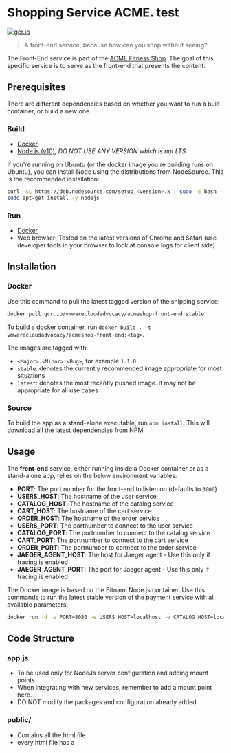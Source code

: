 # Shopping Service ACME. test

[![gcr.io](https://img.shields.io/badge/gcr.io-stable-green?style=flat-square)](https://console.cloud.google.com/gcr/images/vmwarecloudadvocacy/GLOBAL/acmeshop-front-end@sha256:50407894d66065e846819f2d0060bce8fab8be433cbcf973d7dce2f27eeb2390/details?tab=info)

> A front-end service, because how can you shop without seeing?

The Front-End service is part of the [ACME Fitness Shop](https://github.com/vmwarecloudadvocacy/acme_fitness_demo). The goal of this specific service is to serve as the front-end that presents the content.

## Prerequisites

There are different dependencies based on whether you want to run a built container, or build a new one.

### Build

* [Docker](https://www.docker.com/docker-community)
* [Node.js (v10)](https://nodejs.org/en/), _DO NOT USE ANY VERSION which is not LTS_

If you're running on Ubuntu (or the docker image you're building runs on Ubuntu), you can install Node using the distributions from NodeSource. This is the recommended installation:

```bash
curl -sL https://deb.nodesource.com/setup_<version>.x | sudo -E bash -
sudo apt-get install -y nodejs
```

### Run

* [Docker](https://www.docker.com/docker-community)
* Web browser: Tested on the latest versions of Chrome and Safari (use developer tools in your browser to look at console logs for client side)

## Installation

### Docker

Use this command to pull the latest tagged version of the shipping service:

```bash
docker pull gcr.io/vmwarecloudadvocacy/acmeshop-front-end:stable
```

To build a docker container, run `docker build . -t vmwarecloudadvocacy/acmeshop-front-end:<tag>`.

The images are tagged with:

* `<Major>.<Minor>.<Bug>`, for example `1.1.0`
* `stable`: denotes the currently recommended image appropriate for most situations
* `latest`: denotes the most recently pushed image. It may not be appropriate for all use cases

### Source

To build the app as a stand-alone executable, run `npm install`. This will download all the latest dependencies from NPM.

## Usage

The **front-end** service, either running inside a Docker container or as a stand-alone app, relies on the below environment variables:

* **PORT**: The port number for the front-end to listen on (defaults to `3000`)
* **USERS_HOST**: The hostname of the user service
* **CATALOG_HOST**: The hostname of the catalog service
* **CART_HOST**: The hostname of the cart service
* **ORDER_HOST**: The hostname of the order service
* **USERS_PORT**: The portnumber to connect to the user service
* **CATALOG_PORT**: The portnumber to connect to the catalog service
* **CART_PORT**: The portnumber to connect to the cart service
* **ORDER_PORT**: The portnumber to connect to the order service
* **JAEGER_AGENT_HOST**: The host for Jaeger agent - Use this only if tracing is enabled
* **JAEGER_AGENT_PORT**: The port for Jaeger agent - Use this only if tracing is enabled

The Docker image is based on the Bitnami Node.js container. Use this commands to run the latest stable version of the payment service with all available parameters:

```bash
docker run -d -e PORT=8080 -e USERS_HOST=localhost -e CATALOG_HOST=localhost -e CART_HOST=localhost -e ORDER_HOST=localhost -e USERS_PORT=8081 -e CATALOG_PORT=8082 -e CART_PORT=5000 -e ORDER_PORT=6000 -e JAEGER_AGENT_HOST=localhost -e JAEGER_AGENT_PORT=6832 -p 8080:8080 gcr.io/vmwarecloudadvocacy/acmeshop-front-end:stable
```

## Code Structure

### app.js

* To be used only for NodeJs server configuration and adding mount points
* When integrating with new services, remember to add a mount point here.
* DO NOT modify the packages and configuration already added

### public/

* Contains all the html file
* every html file has a <script> tag under which the AJAX scripts are added
* follow the index.html for some of the naming conventions. Especially for the Top navigation bar and the footer
* make changes as necessary for your service (like redirecting to another page, loading a different html etc)

### public/js/client.js

* Contains all the js functions for handling certain front end actions

### services/{service_name}

* Add index.js file here for every service that frontend needs to interact with
* currently services/users/index.js has sample code for making call to another backend service
* requests library is being used to handle the calls to other services
* Refer to API doc or contact the author of the service for which the calls are being made to make changes as necessary

### package.json

* contains list of packages
* if using any new package, use the command `npm install package_name --save` this will update the json

## Available users

There are four pre-created users loaded into the database:

| User   | Password   |
|--------|------------|
| eric   | `vmware1!` |
| dwight | `vmware1!` |
| han    | `vmware1!` |
| phoebe | `vmware1!` |

* You MUST login as one of the users mentioned above to access all the pages in the application
* The current user service will set a cookie ```logged_in``` in the browser. This cookie contains the User ID returned from the user service
* The service uses JWT and sets 2 cookies - ```logged_in``` and ```refresh_token```

## API

All the calls from other services will work directly with the Front-End Service

## Additional Resources

Some additional light reading material :smile:

* https://github.com/request/request
* https://stackoverflow.com/questions/26721994/return-json-body-in-request-nodejs?rq=1

## Contributing

[Pull requests](https://github.com/vmwarecloudadvocacy/front_end/pulls) are welcome. For major changes, please open [an issue](https://github.com/vmwarecloudadvocacy/front_end/issues) first to discuss what you would like to change.

Please make sure to update tests as appropriate.

## License

See the [LICENSE](./LICENSE) file in the repository
